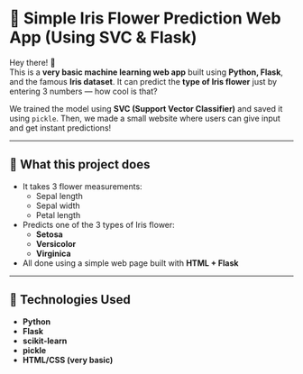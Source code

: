 # 🌼 Simple Iris Flower Prediction Web App (Using SVC & Flask)

Hey there! 👋  
This is a **very basic machine learning web app** built using **Python, Flask**, and the famous **Iris dataset**. It can predict the **type of Iris flower** just by entering 3 numbers — how cool is that?

We trained the model using **SVC (Support Vector Classifier)** and saved it using `pickle`. Then, we made a small website where users can give input and get instant predictions!

---

## 📌 What this project does

- It takes 3 flower measurements:
  - Sepal length
  - Sepal width
  - Petal length
- Predicts one of the 3 types of Iris flower:
  - **Setosa**
  - **Versicolor**
  - **Virginica**
- All done using a simple web page built with **HTML + Flask**

---

## 🔧 Technologies Used

- **Python**
- **Flask**
- **scikit-learn**
- **pickle**
- **HTML/CSS (very basic)**

